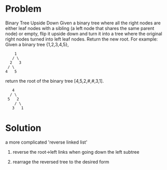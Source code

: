 Problem
===
Binary Tree Upside Down
Given a binary tree where all the right nodes are either leaf nodes with a sibling (a left node that shares the same parent node) or empty, flip it upside down and turn it into a tree where the original right nodes turned into left leaf nodes. Return the new root.
For example:
Given a binary tree {1,2,3,4,5},

	    1
	   / \
	  2   3
	 / \
	4   5
return the root of the binary tree [4,5,2,#,#,3,1].

	   4
	  / \
	 5   2
	    / \
	   3   1  

Solution
===
a more complicated 'reverse linked list'

1. reverse the root->left links when going down the left subtree

2. rearrage the reversed tree to the desired form